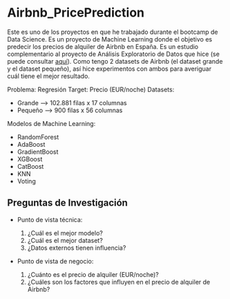 # Airbnb_PricePrediction

Este es uno de los proyectos en que he trabajado durante el bootcamp de Data Science. Es un proyecto de Machine Learning donde el objetivo es predecir los precios de alquiler de Airbnb en España. Es un estudio complementario al proyecto de Análisis Exploratorio de Datos que hice (se puede consultar [aquí](https://github.com/secady/Analisis_Airbnb-vs-Inmobiliaria)). Como tengo 2 datasets de Airbnb (el dataset grande y el dataset pequeño), así hice experimentos con ambos para averiguar cuál tiene el mejor resultado.

Problema: Regresión
Target: Precio (EUR/noche)
Datasets:
- Grande --> 102.881 filas x 17 columnas
- Pequeño --> 900 filas x 56 columnas

Modelos de Machine Learning:
- RandomForest
- AdaBoost
- GradientBoost
- XGBoost
- CatBoost
- KNN
- Voting

## Preguntas de Investigación
- Punto de vista técnica: 
  1. ¿Cuál es el mejor modelo?
  2. ¿Cuál es el mejor dataset?
  3. ¿Datos externos tienen influencia?

- Punto de vista de negocio:
  1. ¿Cuánto es el precio de alquiler (EUR/noche)?
  2. ¿Cuáles son los factores que influyen en el precio de alquiler de Airbnb?

